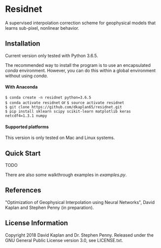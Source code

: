 # Residnet

A supervised interpolation correction scheme for geophysical models that learns sub-pixel, nonlinear behavior.


## Installation
Current version only tested with Python 3.6.5.  

The recommended way to install the program is to use an encapsulated _conda_ environment. However, you can do this within a global environment without using _conda_.

#### With Anaconda
`$ conda create -n residnet python=3.6.5`  
`$ conda activate residnet` or `$ source activate residnet`  
`$ git clone https://github.com/dkaplan65/residnet.git`  
`$ pip install sklearn scipy scikit-learn matplotlib keras netcdf4=1.3.1 numpy`  

#### Supported platforms
This version is only tested on Mac and Linux systems.

## Quick Start

TODO


There are also some walkthrough examples in _examples.py_.

## References
"Optimization of Geophysical Interpolation using Neural Networks", David Kaplan and Stephen Penny (in preparation).

## License Information
Copyright 2018 David Kaplan and Dr. Stephen Penny. Released under the GNU General Public License version 3.0, see LICENSE.txt.
